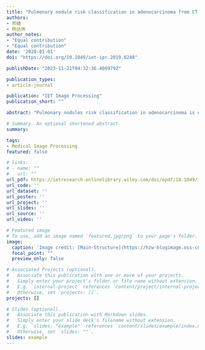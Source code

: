 ```yaml
---
title: "Pulmonary nodule risk classification in adenocarcinoma from CT images using deep CNN with scale transfer module"
authors:
- 郑婕
- 杨达伟
author_notes:
- "Equal contribution"
- "Equal contribution"
date: '2020-01-01'
doi: "https://doi.org/10.1049/iet-ipr.2019.0248"

publishDate: "2023-11-21T04:32:36.466979Z"

publication_types:
- article-journal

publication: "IET Image Processing"
publication_short: ""

abstract: "Pulmonary nodules risk classification in adenocarcinoma is essential for early detection of lung cancer and clinical treatment decision. Improving the level of early diagnosis and the identification of small lung adenocarcinoma has been always an important topic for imaging studies. In this study, the authors propose a deep convolutional neural network (CNN) with scale-transfer module (STM) and incorporate multi-feature fusion operation, named STM-Net. This network can amplify small targets and adapt to different resolution images. The evaluation data were obtained from the computed tomography (CT) database provided by Zhongshan Hospital Fudan University (ZSDB). All data have a pathological label and their lung adenocarcinomas risk are classified into four categories: atypical adenomatous hyperplasia, adenocarcinoma in situ, minimally invasive adenocarcinoma, and invasive adenocarcinoma. The authors’ deep learning network STM-Net was trained and tested for the risk stage prediction. The accuracy and the average area under the receiver operating characteristic curve achieved by their method are 95.455% and 0.987 for the ZSDB dataset. The experimental results show that STM-Net largely boosts classification accuracy on the pulmonary nodules classification compared with state-of-the-art approaches. The proposed method will be an effective auxiliary to help physicians diagnosis pulmonary nodules risk classification in adenocarcinoma in early-stage."

# Summary. An optional shortened abstract.
summary: 

tags:
- Medical Image Processing
featured: false

# links:
# - name: ""
#   url: ""
url_pdf: https://ietresearch.onlinelibrary.wiley.com/doi/epdf/10.1049/iet-ipr.2019.0248
url_code: ''
url_dataset: ''
url_poster: ''
url_project: ''
url_slides: ''
url_source: ''
url_video: ''

# Featured image
# To use, add an image named `featured.jpg/png` to your page's folder. 
image:
  caption: 'Image credit: [Main-Structure](https://hzw-blogimage.oss-cn-shanghai.aliyuncs.com/812-lab/featured.jpg)'
  focal_point: ""
  preview_only: false

# Associated Projects (optional).
#   Associate this publication with one or more of your projects.
#   Simply enter your project's folder or file name without extension.
#   E.g. `internal-project` references `content/project/internal-project/index.md`.
#   Otherwise, set `projects: []`.
projects: []

# Slides (optional).
#   Associate this publication with Markdown slides.
#   Simply enter your slide deck's filename without extension.
#   E.g. `slides: "example"` references `content/slides/example/index.md`.
#   Otherwise, set `slides: ""`.
slides: example
---
```

